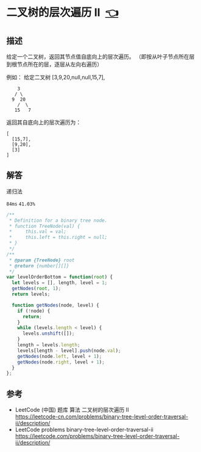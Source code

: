 # <a id="binaryTreeLevelOrderTraversalII"></a>二叉树的层次遍历 II&nbsp;&nbsp;[:point_left:][readme.problemSet.algorithm.binaryTreeLevelOrderTraversalII] #

## 描述 ##

给定一个二叉树，返回其节点值自底向上的层次遍历。 （即按从叶子节点所在层到根节点所在的层，逐层从左向右遍历）

例如：
给定二叉树 [3,9,20,null,null,15,7],

```
    3
   / \
  9  20
    /  \
   15   7
```

返回其自底向上的层次遍历为：

```
[
  [15,7],
  [9,20],
  [3]
]
```

## 解答 ##

递归法

`84ms` `41.03%`

```javascript
/**
 * Definition for a binary tree node.
 * function TreeNode(val) {
 *     this.val = val;
 *     this.left = this.right = null;
 * }
 */
/**
 * @param {TreeNode} root
 * @return {number[][]}
 */
var levelOrderBottom = function(root) {
  let levels = [], length, level = 1;
  getNodes(root, 1);
  return levels;

  function getNodes(node, level) {
    if (!node) {
      return;
    }
    while (levels.length < level) {
      levels.unshift([]);
    }
    length = levels.length;
    levels[length - level].push(node.val);
    getNodes(node.left, level + 1);
    getNodes(node.right, level + 1);
  }
};
```

## 参考 ##

* LeetCode (中国) 题库 算法 二叉树的层次遍历 II  
  <https://leetcode-cn.com/problems/binary-tree-level-order-traversal-ii/description/>
* LeetCode problems binary-tree-level-order-traversal-ii  
  <https://leetcode.com/problems/binary-tree-level-order-traversal-ii/description/>

<!-- 链接 开始 -->
[readme.problemSet.algorithm.binaryTreeLevelOrderTraversalII]: ../../README.md#problemSet.algorithm.binaryTreeLevelOrderTraversalII "README"
<!-- 链接 结束 -->